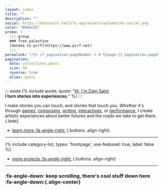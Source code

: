 ```yaml
---
layout: index
title: ""
description: ""
social: https://dainsaint.netlify.app/assets/uploads/ds-social.png
color: "#6A4C93"
promo: |
  ::: group
  ### free palestine
  [donate to pcrf](https://www.pcrf.net)
  :::
permalink: "/{% if pagination.pageNumber > 0 %}page-{{ pagination.pageNumber }}/{% endif %}index.html"
pagination:
  data: collections.posts
  size: 10
  reverse: true
  alias: posts
---
```


::: aside
{% include quote, quote: "[Hi, I'm Dain Saint](/about)<br/>**I turn stories into experiences.**" %}
:::

I make stories you can touch, and stories that touch you. Whether&nbsp;it's through [games](/games), [composing](/composing), [writing](/writing), [interactives](/interactives), or [performance](/performance), I create artistic experiences about better futures and the roads we take to get there.
{.lede}

* [learn more :fa-angle-right:](/about)
{.buttons .align-right}

***

{% include category-list, types: 'frontpage', use-featured: true, label: false %}
* [more projects :fa-angle-right:](/projects)
{.buttons .align-right}

***

### :fa-angle-down: keep scrolling, there's cool stuff down here :fa-angle-down:{.align-center}